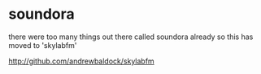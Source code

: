 soundora
========

there were too many things out there called soundora already so this has moved to 'skylabfm'

http://github.com/andrewbaldock/skylabfm
